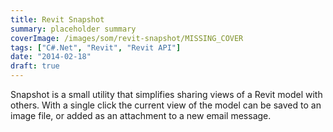 ```yaml
---
title: Revit Snapshot
summary: placeholder summary
coverImage: /images/som/revit-snapshot/MISSING_COVER
tags: ["C#.Net", "Revit", "Revit API"]
date: "2014-02-18"
draft: true
---
```


Snapshot is a small utility that simplifies sharing views of a Revit model with others. With a single click the current view of the model can be saved to an image file, or added as an attachment to a new email message.
